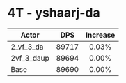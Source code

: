 # 4T - yshaarj-da
| Actor | DPS | Increase |
|---|:---:|:---:|
|2_vf_3_da|89717|0.03%|
|2vf_3_daup|89694|0.00%|
|Base|89690|0.00%|
